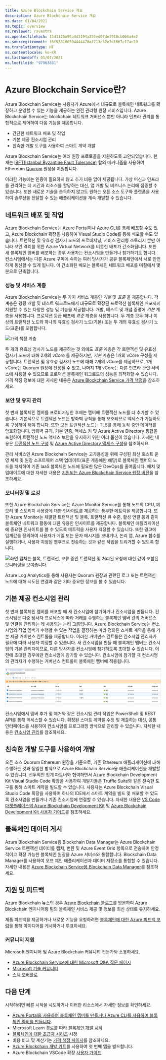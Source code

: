 ```yaml
---
title: Azure Blockchain Service 개요
description: Azure Blockchain Service 개요
ms.date: 01/04/2021
ms.topic: overview
ms.reviewer: ravastra
ms.openlocfilehash: 15d1126a98a4d3194a256ed07de3918cb066a4e2
ms.sourcegitcommit: f6f928180504444470af713c32e7df667c17ac20
ms.translationtype: HT
ms.contentlocale: ko-KR
ms.lasthandoff: 01/07/2021
ms.locfileid: "97963881"
---
```

# <a name="what-is-azure-blockchain-service"></a>Azure Blockchain Service란?

Azure Blockchain Service는 사용자가 Azure에서 대규모로 블록체인 네트워크를 확장하고 운영할 수 있는 기능을 제공하는 완전 관리형 원장 서비스입니다. Azure Blockchain Service는 blockchain 네트워크 거버넌스 뿐만 아니라 인프라 관리를 통합적으로 제어하여 다음 기능을 제공합니다.

* 간단한 네트워크 배포 및 작업
* 기본 제공 컨소시엄 관리
* 친숙한 개발 도구를 사용하여 스마트 계약 개발

Azure Blockchain Service는 여러 원장 프로토콜을 지원하도록 고안되었습니다. 현재는 [IBFT(Istanbul Byzantine Fault Tolerance)](https://github.com/jpmorganchase/quorum/wiki/Quorum-Consensus) 합의 메커니즘을 사용하여 Ethereum [Quorum](https://www.goquorum.com/) 원장을 지원합니다.

이러한 기능에는 인증이 필요하지 않고 추가 비용 없이 제공됩니다. 가상 머신과 인프라를 관리하는 데 시간과 리소스를 할당하는 대신, 앱 개발 및 비즈니스 논리에 집중할 수 있습니다. 또한 새로운 기술을 습득하지 않고도 원하는 오픈 소스 도구와 플랫폼을 사용하여 솔루션을 전달할 수 있는 애플리케이션을 계속 개발할 수 있습니다.

## <a name="network-deployment-and-operations"></a>네트워크 배포 및 작업

Azure Blockchain Service는 Azure Portal이나 Azure CLI를 통해 배포할 수도 있고, Azure Blockchain 확장을 사용하여 Visual Studio Code를 통해 배포할 수도 있습니다. 트랜잭션 및 유효성 검사기 노드의 프로비저닝, 서비스 관리형 스토리지 뿐만 아니라 보안 격리를 위한 Azure Virtual Network를 비롯한 배포가 간소화됩니다.  또한 새 블록체인 멤버를 배포하는 경우 사용자는 컨소시엄을 만들거나 참가하기도 합니다.  컨소시엄에서는 다른 Azure 구독에 속하는 여러 당사자가 공유 블록체인에서 서로 안전하게 통신할 수 있게 됩니다.  이 간소화된 배포는 블록체인 네트워크 배포를 며칠에서 몇 분으로 단축합니다.

### <a name="performance-and-service-tiers"></a>성능 및 서비스 계층

Azure Blockchain Service는 두 가지 서비스 계층인 *기본* 및 *표준* 을 제공합니다. 각 계층은 경량 개발 및 테스트 워크로드에서 대규모로 확장된 프로덕션 블록체인 배포까지 지원할 수 있는 다양한 성능 및 기능을 제공합니다. 개발, 테스트 및 개념 증명에 *기본* 계층을 사용합니다. 프로덕션 등급 배포에 *표준* 계층을 사용합니다. 두 계층 모두 하나 이상의 트랜잭션 노드와 하나의 유효성 검사기 노드(기본) 또는 두 개의 유효성 검사기 노드(표준)를 포함합니다. 

![가격 책정 계층](./media/overview/pricing-tiers.png)

두 개의 유효성 검사기 노드를 제공하는 것 외에도 *표준* 계층은 각 트랜잭션 및 유효성 검사기 노드에 대해 2개의 *vCore* 를 제공하지만, *기본* 계층은 1개의 vCore 구성을 제공합니다.  트랜잭션 및 유효성 검사기 노드에 대해 2개의 vCore를 제공하므로, 1개 vCore는 Quorum 원장에 전용될 수 있고, 나머지 1개 vCore는 다른 인프라 관련 서비스에 사용할 수 있으므로 프로덕션 블록체인 워크로드의 성능을 최적화할 수 있습니다. 가격 책정 정보에 대한 자세한 내용은 [Azure Blockchain Service 가격 책정](https://azure.microsoft.com/pricing/details/blockchain-service)을 참조하세요.

### <a name="security-and-maintenance"></a>보안 및 유지 관리

첫 번째 블록체인 멤버를 프로비저닝한 후에는 멤버에 트랜잭션 노드를 더 추가할 수 있습니다.  기본적으로 트랜잭션 노드는 방화벽 규칙을 통해 보호되므로 액세스가 가능하도록 구성해야 해야 합니다.  또한 모든 트랜잭션 노드는 TLS를 통해 동작 중인 데이터를 암호화합니다.  방화벽 규칙, 기본 인증, 액세스 키 및 Azure Active Directory 통합을 포함하여 트랜잭션 노드 액세스 보안을 유지하기 위한 여러 옵션이 있습니다. 자세한 내용은 [트랜잭션 노드 구성](configure-transaction-nodes.md) 및 [Azure Active Directory 액세스 구성](configure-aad.md)을 참조하세요.

관리 서비스인 Azure Blockchain Service는 고가용성을 위해 구성된 최신 호스트 운영 체제 및 원장 소프트웨어 스택 업데이트(표준 계층에만 해당)로 블록체인 멤버의 노드를 패치하여 기존 IaaS 블록체인 노드에 필요한 많은 DevOps를 줄여줍니다.  패치 및 업데이트에 대한 자세한 내용은 [지원되는 Azure Blockchain Service 원장 버전](ledger-versions.md)을 참조하세요.

### <a name="monitoring-and-logging"></a>모니터링 및 로깅

또한 Azure Blockchain Service는 Azure Monitor Service를 통해 노드의 CPU, 메모리 및 스토리지 사용량에 대한 인사이트를 제공하는 풍부한 메트릭을 제공합니다.  또한 Azure Monitor는 채굴한 트랜잭션 및 블록, 트랜잭션 큐 수준, 활성 연결 등과 같이 블록체인 네트워크 활동에 대한 유용한 인사이트를 제공합니다.  블록체인 애플리케이션에 중요한 인사이트를 볼 수 있도록 메트릭을 사용자 지정할 수 있습니다.  또한 경고에 임계값을 정의하여 사용자가 메일 또는 문자 메시지를 보내거나, 논리 앱, Azure 함수를 실행하거나, 사용자 지정된 웹후크로 전송하는 것과 같은 작업을 트리거할 수 있도록 합니다.

![화면 캡처는 블록, 트랜잭션, 보류 중인 트랜잭션 및 처리된 요청에 대한 값이 포함된 모니터링을 보여줍니다.](./media/overview/metrics.png)

Azure Log Analytics를 통해 사용자는 Quorum 원장과 관련된 로그 또는 트랜잭션 노드에 대해 시도된 연결과 같은 기타 중요한 정보를 볼 수 있습니다.

## <a name="built-in-consortium-management"></a>기본 제공 컨소시엄 관리

첫 번째 블록체인 멤버를 배포할 때 새 컨소시엄에 참가하거나 컨소시엄을 만듭니다.  컨소시엄은 다중 당사자 프로세스에 따라 거래를 수행하는 블록체인 멤버 간의 거버넌스 및 연결을 관리하는 데 사용되는 논리 그룹입니다.  Azure Blockchain Service는 컨소시엄의 작업 멤버가 수행할 수 있는 작업을 결정하는 미리 정의된 스마트 계약을 통해 기본 제공 거버넌스 컨트롤을 제공합니다.  이러한 거버넌스 컨트롤은 컨소시엄 관리자가 필요에 따라 사용자 지정할 수 있습니다. 새 컨소시엄을 만들 때 블록체인 멤버는 컨소시엄의 기본 관리자이므로, 다른 당사자를 컨소시엄에 참가하도록 초대할 수 있습니다.  이전에 초대된 경우에만 컨소시엄에 참가할 수 있습니다.  컨소시엄에 참가할 때 컨소시엄의 관리자가 수행하는 거버넌스 컨트롤이 블록체인 멤버에 적용됩니다.

![컨소시엄 관리](./media/overview/consortium.png)

컨소시엄에서 멤버 추가 및 제거와 같은 컨소시엄 관리 작업은 PowerShell 및 REST API를 통해 액세스할 수 있습니다. 확정된 스마트 계약을 수정 및 제출하는 대신, 공통 인터페이스를 사용하여 컨소시엄를 프로그래밍 방식으로 관리할 수 있습니다. 자세한 내용은 [컨소시엄 관리](consortium.md)를 참조하세요.

## <a name="develop-using-familiar-development-tools"></a>친숙한 개발 도구를 사용하여 개발

오픈 소스 Quorum Ethereum 원장을 기준으로, 기존 Ethereum 애플리케이션에 대해 수행하는 것과 동일한 방식으로 Azure Blockchain Service용 애플리케이션을 개발할 수 있습니다. 선두적인 업계 파트너와 협력하면서 Azure Blockchain Development Kit Visual Studio Code 확장을 사용하여 개발자들은 Truffle Suite와 같은 친숙한 도구를 통해 스마트 계약을 빌드할 수 있습니다. 사용자는 Azure Blockchain Visual Studio Code 확장을 사용하여 하나의 IDE에서 스마트 계약을 빌드 및 배포할 수 있도록 컨소시엄을 만들거나 기존 컨소시엄에 연결할 수 있습니다. 자세한 내용은 [VS Code 마켓플레이스의 Azure Blockchain Development Kit](https://aka.ms/vscodebcextension) 및 [Azure Blockchain Development Kit 사용자 가이드](https://aka.ms/vscodebcextensionwiki)를 참조하세요.

## <a name="publish-blockchain-data"></a>블록체인 데이터 게시

Azure Blockchain Service용 Blockchain Data Manager는 Azure Blockchain Service 트랜잭션 데이터를 캡처, 변환 및 Azure Event Grid 항목으로 전송하여 안정적이고 확장 가능한 블록체인 원장을 Azure 서비스와 통합합니다. Blockchain Data Manager를 사용하여 오프 체인 애플리케이션과 데이터 저장소를 통합할 수 있습니다. 자세한 내용은 [Azure Blockchain Service용 Blockchain Data Manager](data-manager.md)를 참조하세요.

## <a name="support-and-feedback"></a>지원 및 피드백

Azure Blockchain 뉴스의 경우 [Azure Blockchain 블로그](https://azure.microsoft.com/blog/topics/blockchain/)를 방문하여 Azure Blockchain 엔지니어링 팀의 블록체인 서비스 제공 및 정보를 최신 상태로 유지하세요.

제품 피드백을 제공하거나 새로운 기능을 요청하려면 [블록체인에 대한 Azure 피드백 포럼](https://aka.ms/blockchainuservoice)을 통해 아이디어를 게시하거나 투표하세요.

### <a name="community-support"></a>커뮤니티 지원

Microsoft 엔지니어 및 Azure Blockchain 커뮤니티 전문가와 소통하세요.

* [Azure Blockchain Service에 대한 Microsoft Q&A 질문 페이지](/answers/topics/azure-blockchain-service.html)
* [Microsoft 기술 커뮤니티](https://techcommunity.microsoft.com/t5/Blockchain/bd-p/AzureBlockchain)
* [스택 오버플로](https://stackoverflow.com/questions/tagged/azure-blockchain-service)

## <a name="next-steps"></a>다음 단계

시작하려면 빠른 시작을 시도하거나 이러한 리소스에서 자세한 정보를 확인하세요.
* [Azure Portal을 사용하여 블록체인 멤버를 만들거나 ](create-member.md)[Azure CLI를 사용하여 블록체인 멤버를 만듭니다](create-member-cli.md).
* Microsoft Learn 경로를 따라 [블록체인 개발 시작](/learn/paths/ethereum-blockchain-development)
* [블록체인에 대한 초급자 시리즈](https://channel9.msdn.com/Series/Beginners-Series-to-Blockchain) 시청
* 비용 비교 및 계산기는 [가격 책정 페이지](https://azure.microsoft.com/pricing/details/blockchain-service)를 참조하세요.
* [Azure Blockchain 개발 키트](https://github.com/Azure-Samples/blockchain-devkit)를 사용하여 첫 번째 앱을 빌드합니다.
* Azure Blockchain VSCode 확장 [사용자 가이드](https://github.com/Microsoft/vscode-azure-blockchain-ethereum/wiki)
